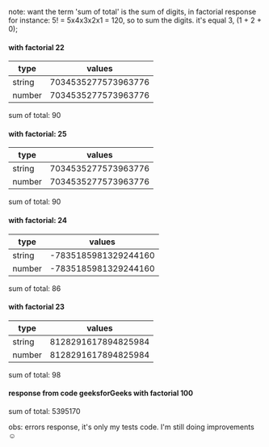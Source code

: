 note: want the term 'sum of total' is the sum of digits, in factorial response </br>
for instance: 5! = 5x4x3x2x1 = 120,
so to sum the digits. it's equal 3, (1 + 2 + 0);

#### with factorial 22
   |type | values|
   |---- | ------|
|string | 7034535277573963776|
|number | 7034535277573963776|

sum of total: 90

#### with factorial: 25
|type | values|
|---- | ------|
|string | 7034535277573963776|
|number | 7034535277573963776|

sum of total: 90

#### with factorial: 24
|type | values|
|---- | ------|
|string | -7835185981329244160|
|number | -7835185981329244160|

sum of total: 86

#### with factorial 23
|type | values|
|---- | ------|
|string | 8128291617894825984|
|number | 8128291617894825984|

sum of total: 98

#### response from code geeksforGeeks with factorial 100
sum of total: 5395170

obs: errors response, it's only my tests code. I'm still doing improvements :relaxed:
